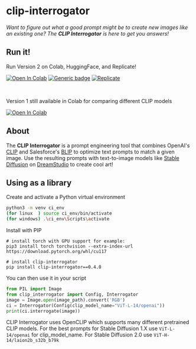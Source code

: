 # clip-interrogator

*Want to figure out what a good prompt might be to create new images like an existing one? The **CLIP Interrogator** is here to get you answers!*

## Run it!

Run Version 2 on Colab, HuggingFace, and Replicate!

[![Open In Colab](https://colab.research.google.com/assets/colab-badge.svg)](https://colab.research.google.com/github/pharmapsychotic/clip-interrogator/blob/main/clip_interrogator.ipynb) [![Generic badge](https://img.shields.io/badge/🤗-Open%20in%20Spaces-blue.svg)](https://huggingface.co/spaces/pharma/CLIP-Interrogator) [![Replicate](https://replicate.com/pharmapsychotic/clip-interrogator/badge)](https://replicate.com/pharmapsychotic/clip-interrogator)

<br>


Version 1 still available in Colab for comparing different CLIP models 

[![Open In Colab](https://colab.research.google.com/assets/colab-badge.svg)](https://colab.research.google.com/github/pharmapsychotic/clip-interrogator/blob/v1/clip_interrogator.ipynb) 


## About

The **CLIP Interrogator** is a prompt engineering tool that combines OpenAI's [CLIP](https://openai.com/blog/clip/) and Salesforce's [BLIP](https://blog.salesforceairesearch.com/blip-bootstrapping-language-image-pretraining/) to optimize text prompts to match a given image. Use the resulting prompts with text-to-image models like [Stable Diffusion](https://github.com/CompVis/stable-diffusion) on [DreamStudio](https://beta.dreamstudio.ai/) to create cool art!


## Using as a library

Create and activate a Python virtual environment
```bash
python3 -m venv ci_env
(for linux  ) source ci_env/bin/activate
(for windows) .\ci_env\Scripts\activate
```

Install with PIP
```
# install torch with GPU support for example:
pip3 install torch torchvision --extra-index-url https://download.pytorch.org/whl/cu117

# install clip-interrogator
pip install clip-interrogator==0.4.0
```

You can then use it in your script
```python
from PIL import Image
from clip_interrogator import Config, Interrogator
image = Image.open(image_path).convert('RGB')
ci = Interrogator(Config(clip_model_name="ViT-L-14/openai"))
print(ci.interrogate(image))
```

CLIP Interrogator uses OpenCLIP which supports many different pretrained CLIP models. For the best prompts for 
Stable Diffusion 1.X use `ViT-L-14/openai` for clip_model_name. For Stable Diffusion 2.0 use `ViT-H-14/laion2b_s32b_b79k`

